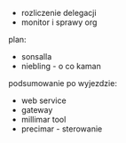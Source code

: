- rozliczenie delegacji
- monitor i sprawy org

plan:
- sonsalla
- niebling - o co kaman

podsumowanie po wyjezdzie:
- web service
- gateway
- millimar tool
- precimar - sterowanie


